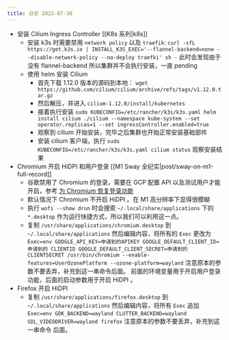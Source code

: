 ```yaml
---
title: 日志 2022-07-30
---
```

* 安装 Cilium Ingress Controller [[K8s 系列|k8s]]
    * 安装 k3s 时需要禁用 `network policy` 以及 `traefik`: `curl -sfL
      https://get.k3s.io | INSTALL_K3S_EXEC='--flannel-backend=none
      --disable-network-policy --no-deploy traefki' sh -` 此时会发现由于没有
      flannel-backend 所以集群并不会执行安装，一直 pending
    * 使用 helm 安装 Cilium 
        * 首先下载 1.12.0 版本的源码到本地： `wget
          https://github.com/cilium/cilium/archive/refs/tags/v1.12.0.tar.gz`
        * 然后解压，并进入 `cilium-1.12.0/install/kubernetes`
        * 接着执行安装 `sudo KUBECONFIG=/etc/rancher/k3s/k3s.yaml helm install
          cilium ./cilium --namespace kube-system --set operator.replicas=1
          --set ingressController.enabled=true`
        * 观察到 cilium 开始安装，完毕之后集群也开始正常安装基础部件
        * 安装 cilium 客户端，执行 `sudo KUBECONFIG=/etc/rancher/k3s/k3s.yaml
          cilium status` 观察安装结果
* Chromium 开启 HiDPI 和用户登录 [[M1 Sway 全纪实|post/sway-on-m1-full-record]]
    * 谷歌禁用了 Chromium 的登录，需要在 GCP 配置 API 以及测试用户才能开启，参考
      [为 Chromium 恢复登录功能]()
    * 默认情况下 Chromium 不开启 HiDPI 。在 M1 高分辨率下显得很模糊
    * 执行 `wofi --show drun`  时会搜索 `~/.local/share/applications` 下的
      `*.desktop` 作为运行快捷方式，所以我们可以利用这一点。
    * 复制 `/usr/share/applications/chromium.desktop`
      到 `~/.local/share/applications` 然后编辑内容，将所有的 `Exec` 更改为 `Exec=env
      GOOGLE_API_KEY=申请到的APIKEY GOOGLE_DEFAULT_CLIENT_ID=申请到的
      CLIENTID GOOGLE_DEFAULT_CLIENT_SECRET=申请到的CLIENTSECRET
       /usr/bin/chromium --enable-features=UserOzonePlatform
       --ozone-platform=wayland` 注意原本的参数不要丢弃，补充到这一串命令后面。
      前面的环境变量用于开启用户登录功能，后面的启动参数用于开启 HiDPI 。
* Firefox 开启 HiDPI
    * 复制 `/usr/share/applications/firefox.desktop`
      到 `~/.local/share/applications` 然后编辑内容，将所有 `Exec` 追加
      `Exec=env GDK_BACKEND=wayland CLUTTER_BACKEND=wayland
      SDL_VIDEODRIVER=wayland firefox` 注意原本的参数不要丢弃，补充到这一串命令
      后面。
